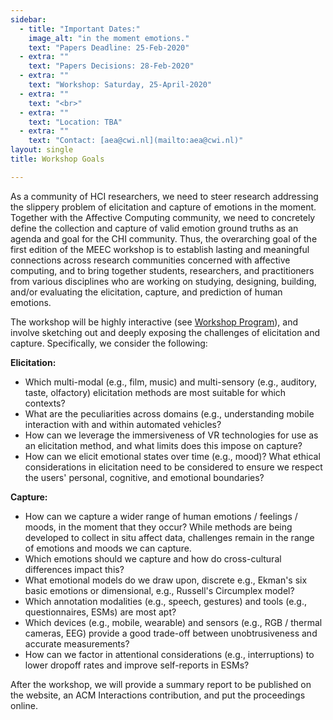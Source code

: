 ```yaml
---
sidebar:
  - title: "Important Dates:"
    image_alt: "in the moment emotions."
    text: "Papers Deadline: 25-Feb-2020"
  - extra: ""
    text: "Papers Decisions: 28-Feb-2020"
  - extra: ""
    text: "Workshop: Saturday, 25-April-2020"
  - extra: ""
    text: "<br>"
  - extra: ""
    text: "Location: TBA"
  - extra: ""
    text: "Contact: [aea@cwi.nl](mailto:aea@cwi.nl)"
layout: single
title: Workshop Goals

---
```


<!-- ## MEEC challenges -->
As a community of HCI researchers, we need to steer research addressing the slippery problem of elicitation and capture of emotions in the moment. Together with the Affective Computing community, we need to concretely define the collection and capture of valid emotion ground truths as an agenda and goal for the CHI community. Thus, the overarching goal of the first edition of the MEEC workshop is to establish lasting and meaningful connections across research communities concerned with affective computing, and to bring together students, researchers, and practitioners from various disciplines who are working on studying, designing, building, and/or evaluating the elicitation, capture, and prediction of human emotions.

The workshop will be highly interactive (see [Workshop Program](program)), and involve sketching out and deeply exposing the challenges of elicitation and capture. Specifically, we consider the following:

**Elicitation:**
- Which multi-modal (e.g., film, music) and multi-sensory (e.g., auditory, taste, olfactory) elicitation methods are most suitable for which contexts?
- What are the peculiarities across domains (e.g., understanding mobile interaction with and within automated vehicles?
- How can we leverage the immersiveness of VR technologies for use as an elicitation method, and what limits does this impose on capture?
- How can we elicit emotional states over time (e.g., mood)? What ethical considerations in elicitation need to be considered to ensure we respect the users' personal, cognitive, and emotional boundaries?

**Capture:**

- How can we capture a wider range of human emotions / feelings / moods, in the moment that they occur? While methods are being developed to collect in situ affect data, challenges remain in the range of emotions and moods we can capture.
- Which emotions should we capture and how do cross-cultural differences impact this?
- What emotional models do we draw upon, discrete e.g., Ekman's six basic emotions or dimensional, e.g., Russell's Circumplex model?
- Which annotation modalities (e.g., speech, gestures) and tools (e.g., questionnaires, ESMs) are most apt?
- Which devices (e.g., mobile, wearable) and sensors (e.g., RGB / thermal cameras, EEG) provide a good trade-off between unobtrusiveness and accurate measurements?
- How can we factor in attentional considerations (e.g., interruptions) to lower dropoff rates and improve self-reports in ESMs?

<!-- {% include figure image_path="circumplex.png" alt="Circumplex Model" caption=" Printouts of Russell’s Circumplex model of emotions (adapted) will be used as a probe." %} -->

After the workshop, we will provide a summary report to be published on the website, an ACM Interactions contribution, and put the proceedings online.
